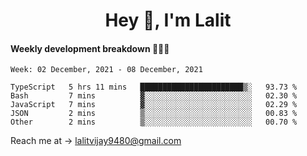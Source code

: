 <h1 align="center">Hey 👋, I'm Lalit</h1>

#### Weekly development breakdown 👨🏻‍💻
<!--START_SECTION:waka-->
```text
Week: 02 December, 2021 - 08 December, 2021

TypeScript   5 hrs 11 mins   ███████████████████████▒░   93.73 % 
Bash         7 mins          ▓░░░░░░░░░░░░░░░░░░░░░░░░   02.30 % 
JavaScript   7 mins          ▓░░░░░░░░░░░░░░░░░░░░░░░░   02.29 % 
JSON         2 mins          ▒░░░░░░░░░░░░░░░░░░░░░░░░   00.83 % 
Other        2 mins          ▒░░░░░░░░░░░░░░░░░░░░░░░░   00.70 % 
```
<!--END_SECTION:waka-->

Reach me at → lalitvijay9480@gmail.com
